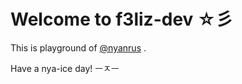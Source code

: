 # Welcome to f3liz-dev ☆彡

This is playground of [@nyanrus](https://github.com/nyanrus) .

Have a nya-ice day! ㅡㅈㅡ
